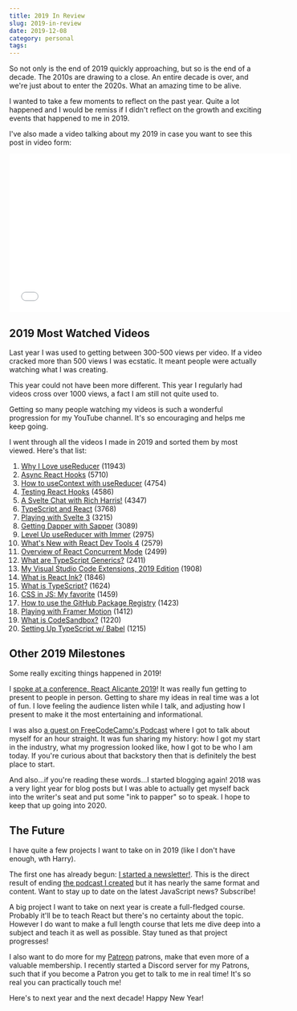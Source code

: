 ```yaml
---
title: 2019 In Review
slug: 2019-in-review
date: 2019-12-08
category: personal
tags:
---
```


So not only is the end of 2019 quickly approaching, but so is the end of a decade. The 2010s are drawing to a close. An entire decade is over, and we're just about to enter the 2020s. What an amazing time to be alive.

I wanted to take a few moments to reflect on the past year. Quite a lot happened and I would be remiss if I didn't reflect on the growth and exciting events that happened to me in 2019.

I've also made a video talking about my 2019 in case you want to see this post in video form:

<iframe src="//www.youtube.com/embed/V3e-ij6qo3g" width="560" height="315" frameborder="0" allowfullscreen="allowfullscreen"></iframe>

## 2019 Most Watched Videos

Last year I was used to getting between 300-500 views per video. If a video cracked more than 500 views I was ecstatic. It meant people were actually watching what I was creating.

This year could not have been more different. This year I regularly had videos cross over 1000 views, a fact I am still not quite used to.

Getting so many people watching my videos is such a wonderful progression for my YouTube channel. It's so encouraging and helps me keep going.

I went through all the videos I made in 2019 and sorted them by most viewed. Here's that list:

1. [Why I Love useReducer](https://www.youtube.com/watch?v=o-nCM1857AQ) (11943)
1. [Async React Hooks](https://www.youtube.com/watch?v=HQq5Sod8AEk) (5710)
1. [How to useContext with useReducer](https://www.youtube.com/watch?v=StABs9JxeNE) (4754)
1. [Testing React Hooks](https://www.youtube.com/watch?v=9lkZ77m-39I) (4586)
1. [A Svelte Chat with Rich Harris!](https://www.youtube.com/watch?v=48gHuY4w0hY) (4347)
1. [TypeScript and React](https://www.youtube.com/watch?v=-wBNV7i_b9o) (3768)
1. [Playing with Svelte 3](https://www.youtube.com/watch?v=TPVQ3M9b6CY) (3215)
1. [Getting Dapper with Sapper](https://www.youtube.com/watch?v=RS1GpKxCoIA) (3089)
1. [Level Up useReducer with Immer](https://www.youtube.com/watch?v=PjsGz6sNG3g) (2975)
1. [What's New with React Dev Tools 4](https://www.youtube.com/watch?v=QFKZmBMgvus) (2579)
1. [Overview of React Concurrent Mode](https://www.youtube.com/watch?v=8_ZjNnUqarg) (2499)
1. [What are TypeScript Generics?](https://www.youtube.com/watch?v=nePDL5lQSE4) (2411)
1. [My Visual Studio Code Extensions, 2019 Edition](https://www.youtube.com/watch?v=lnThZpX80x8) (1908)
1. [What is React Ink?](https://www.youtube.com/watch?v=bk1tmNKtXBo) (1846)
1. [What is TypeScript?](https://www.youtube.com/watch?v=Ap_LrI8Wibo) (1624)
1. [CSS in JS: My favorite](https://www.youtube.com/watch?v=rKz6cLXhpwA) (1459)
1. [How to use the GitHub Package Registry](https://www.youtube.com/watch?v=2-77KhGWlRg) (1423)
1. [Playing with Framer Motion](https://www.youtube.com/watch?v=xSSP-fj8YF4) (1412)
1. [What is CodeSandbox?](https://www.youtube.com/watch?v=lfYo4mfOyM8) (1220)
1. [Setting Up TypeScript w/ Babel](https://www.youtube.com/watch?v=WRfhMI1gskk) (1215)

<!--
[Function Declarations vs Function Expressions](https://www.youtube.com/watch?v=VAYIPSNXHhw) (1177)
[CSS Modules: Why are they great?](https://www.youtube.com/watch?v=pKMWU9OrA2s) (1114)
[Preview of the JavaScript Ecosystem in 2019](https://www.youtube.com/watch?v=et_1NoEvVww) (982)
[How does React Suspense Work?](https://www.youtube.com/watch?v=onrMjAGY4qA) (978)
[useLocationHash Custom Hook](https://www.youtube.com/watch?v=aTlVbIRsu6Q) (906)
[Destructuring](https://www.youtube.com/watch?v=E8714rfIlnE) (899)
[Let's Build a React Native App: Migrating to React Hooks](https://www.youtube.com/watch?v=fov4Tbigv5E) (896)
[Setting Up TypeScript w/ tsc](https://www.youtube.com/watch?v=sVYlv78IY8o) (886)
[Optional Chaining](https://www.youtube.com/watch?v=oaVTDYwAjJw) (867)
[TypeScript Fundamentals - Functions and Classes](https://www.youtube.com/watch?v=b_BxL781b3E) (787)
[TypeScript Fundamentals - Primitives and Base Types](https://www.youtube.com/watch?v=UIXcspECBJs) (742)
[Voyage into CSS Part 1: BEM, OOCSS, SMACSS, and Atomic CSS, Oh my!](https://www.youtube.com/watch?v=V4SaBY12nYM) (719)
[React Rally 2019](https://www.youtube.com/watch?v=GqBoJuQqbjk) (711)
[APIs of the Web](https://www.youtube.com/watch?v=6bI3y5UAtEM) (665)
[Let's Build a React Native App: Where'd I Go?](https://www.youtube.com/watch?v=PtGbhwxwVM4) (662)
[How const works](https://www.youtube.com/watch?v=abbo83_mJDE) (609)
[Nullish Coalescing](https://www.youtube.com/watch?v=Ad4ZqIPmtGA) (597)
[I Helped My Wife By Coding a CSV Formatter](https://www.youtube.com/watch?v=dVbsDizoo8c) (566)
[I'm Moving!](https://www.youtube.com/watch?v=yyfOltqU7QI) (439)
[Starting a Newsletter](https://www.youtube.com/watch?v=0AUvoelRc68) (310)
[I’m on vacation in Spain!](https://www.youtube.com/watch?v=YAzmV68txzQ) (299)
[Our First Patron (become a patron!)](https://www.youtube.com/watch?v=_nxvNymxpBA) (221)
[Launching a Patreon page!](https://www.youtube.com/watch?v=YiI3sUG6tkk) (216)
-->

## Other 2019 Milestones

Some really exciting things happened in 2019!

I [spoke at a conference, React Alicante 2019](https://hswolff.com/blog/react-alicante-2019/)! It was really fun getting to present to people in person. Getting to share my ideas in real time was a lot of fun. I love feeling the audience listen while I talk, and adjusting how I present to make it the most entertaining and informational.

I was also [a guest on FreeCodeCamp's Podcast](https://hswolff.com/blog/guest-on-freecodecamp-podcast/) where I got to talk about myself for an hour straight. It was fun sharing my history: how I got my start in the industry, what my progression looked like, how I got to be who I am today. If you're curious about that backstory then that is definitely the best place to start.

And also...if you're reading these words...I started blogging again! 2018 was a very light year for blog posts but I was able to actually get myself back into the writer's seat and put some "ink to papper" so to speak. I hope to keep that up going into 2020.

## The Future

I have quite a few projects I want to take on in 2019 (like I don't have enough, wth Harry).

The first one has already begun: [I started a newsletter!](https://tinyletter.com/hswolff/). This is the direct result of ending [the podcast I created](https://theconsolelog.com/) but it has nearly the same format and content. Want to stay up to date on the latest JavaScript news? Subscribe!

A big project I want to take on next year is create a full-fledged course. Probably it'll be to teach React but there's no certainty about the topic. However I do want to make a full length course that lets me dive deep into a subject and teach it as well as possible. Stay tuned as that project progresses!

I also want to do more for my [Patreon](https://www.patreon.com/hswolff) patrons, make that even more of a valuable membership. I recently started a Discord server for my Patrons, such that if you become a Patron you get to talk to me in real time! It's so real you can practically touch me!

Here's to next year and the next decade! Happy New Year!
